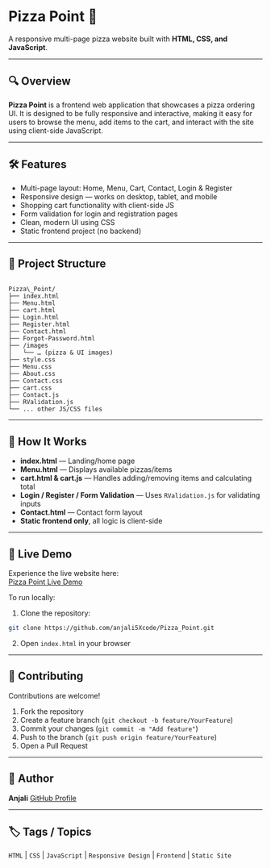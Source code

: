 # Pizza Point 🍕  

A responsive multi-page pizza website built with **HTML, CSS, and JavaScript**.  

---

## 🔍 Overview  

**Pizza Point** is a frontend web application that showcases a pizza ordering UI. It is designed to be fully responsive and interactive, making it easy for users to browse the menu, add items to the cart, and interact with the site using client-side JavaScript.  

---

## 🛠️ Features  

- Multi-page layout: Home, Menu, Cart, Contact, Login & Register  
- Responsive design — works on desktop, tablet, and mobile  
- Shopping cart functionality with client-side JS  
- Form validation for login and registration pages  
- Clean, modern UI using CSS  
- Static frontend project (no backend)  

---

## 📁 Project Structure  

```

Pizza\_Point/
├── index.html
├── Menu.html
├── cart.html
├── Login.html
├── Register.html
├── Contact.html
├── Forgot-Password.html
├── /images
│   └── … (pizza & UI images)
├── style.css
├── Menu.css
├── About.css
├── Contact.css
├── cart.css
├── Contact.js
├── RValidation.js
└── ... other JS/CSS files

````

---

## 🧩 How It Works  

- **index.html** — Landing/home page  
- **Menu.html** — Displays available pizzas/items  
- **cart.html & cart.js** — Handles adding/removing items and calculating total  
- **Login / Register / Form Validation** — Uses `RValidation.js` for validating inputs  
- **Contact.html** — Contact form layout  
- **Static frontend only**, all logic is client-side  

---

## 🚀 Live Demo  

Experience the live website here:  
[Pizza Point Live Demo](https://pizza-point-psi.vercel.app/)  

To run locally:  
1. Clone the repository:  
```bash
git clone https://github.com/anjali5Xcode/Pizza_Point.git
````

2. Open `index.html` in your browser

---

## 📝 Contributing

Contributions are welcome!

1. Fork the repository
2. Create a feature branch (`git checkout -b feature/YourFeature`)
3. Commit your changes (`git commit -m "Add feature"`)
4. Push to the branch (`git push origin feature/YourFeature`)
5. Open a Pull Request

---

## 👤 Author

**Anjali**
[GitHub Profile](https://github.com/anjali5Xcode)

---

## 🏷️ Tags / Topics

`HTML` | `CSS` | `JavaScript` | `Responsive Design` | `Frontend` | `Static Site`

